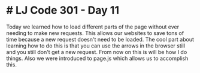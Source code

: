 <h1> # LJ Code 301 - Day 11 </h1>
Today we learned how to load different parts of the page without ever needing to make new requests. This allows our websites to save tons of time because a new request doesn't need to be loaded. The cool part about learning how to do this is that you can use the arrows in the browser still and you still don't get a new request. From now on this is will be how I do things. Also we were introduced to page.js which allows us to accomplish this. 
